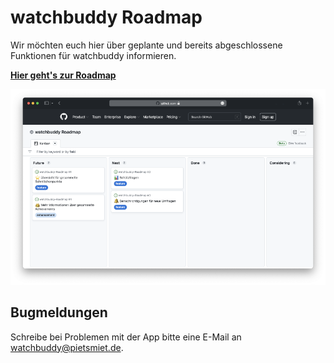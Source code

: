 # watchbuddy Roadmap

Wir möchten euch hier über geplante und bereits abgeschlossene Funktionen für watchbuddy informieren.

[**Hier geht's zur Roadmap**](https://github.com/orgs/PietSmietde/projects/3/views/1)

[![](roadmap-sm.png)](https://github.com/orgs/PietSmietde/projects/3/views/1)

## Bugmeldungen

Schreibe bei Problemen mit der App bitte eine E-Mail an [watchbuddy@pietsmiet.de](mailto:watchbuddy@pietsmiet.de).
